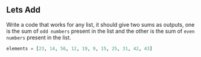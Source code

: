 ## Lets Add

Write a code that works for any list, it should give two sums as outputs, one is the sum of `odd numbers` present in the list and the other is the sum of `even numbers` present in the list.


```python
elements = [23, 14, 56, 12, 19, 9, 15, 25, 31, 42, 43]
```